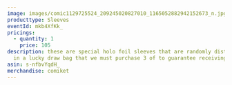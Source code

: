 ```yaml
---
image: images/comic1129725524_209245020827010_1165052882942152673_n.jpg
producttype: Sleeves
eventId: mkb4XfKk_
pricings:
  - quantity: 1
    price: 105
description: these are special holo foil sleeves that are randomly distributed
  in a lucky draw bag that we must purchase 3 of to guarantee receiving
asin: s-nfbvYqdH_
merchandise: comiket
---
```

